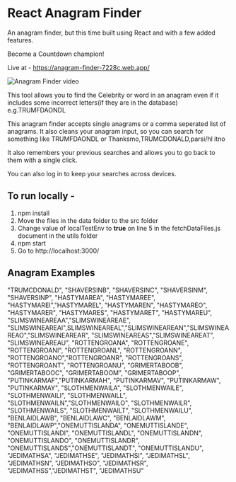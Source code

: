 # React Anagram Finder
An anagram finder, but this time built using React and with a few added features.

Become a Countdown champion!

Live at -
https://anagram-finder-7228c.web.app/

![Anagram Finder video](https://media.giphy.com/media/cnRRVKLAceg5G7q2a7/giphy.gif)

This tool allows you to find the Celebrity or word in an anagram even if it includes some incorrect letters(if they are in the database) e.g.TRUMFDAONDL

This anagram finder accepts single anagrams or a comma seperated list of anagrams. It also cleans your anagram input, so you can search for something like TRUMFDAONDL or Thanksmo,TRUMCDONALD,parsi/hl itno

It also remembers your previous searches and allows you to go back to them with a single click.

You can also log in to keep your searches across devices.

## To run locally -
1. npm install
2. Move the files in the data folder to the src folder
3. Change value of localTestEnv to **true** on line 5 in the fetchDataFiles.js document in the utils folder
4. npm start
5. Go to http://localhost:3000/

## Anagram Examples
"TRUMCDONALD", "SHAVERSINB", "SHAVERSINC", "SHAVERSINM", "SHAVERSINP", "HASTYMAREA", "HASTYMAREE", "HASTYMAREI","HASTYMAREL", "HASTYMAREN", "HASTYMAREO", "HASTYMARER", "HASTYMARES", "HASTYMARET", "HASTYMAREU", "SLIMSWINEAREAA","SLIMSWINEAREAE", "SLIMSWINEAREAI",SLIMSWINEAREAL","SLIMSWINEAREAN","SLIMSWINEAREAO","SLIMSWINEAREAR", "SLIMSWINEAREAS","SLIMSWINEAREAT", "SLIMSWINEAREAU", "ROTTENGROANA", "ROTTENGROANE", "ROTTENGROANI", "ROTTENGROANL", "ROTTENGROANN", "ROTTENGROANO","ROTTENGROANR", "ROTTENGROANS", "ROTTENGROANT", "ROTTENGROANU", "GRIMERTABOOB", "GRIMERTABOOC", "GRIMERTABOOM", "GRIMERTABOOP", "PUTINKARMAF","PUTINKARMAH", "PUTINKARMAV", "PUTINKARMAW", "PUTINKARMAY", "SLOTHMENWAILA", "SLOTHMENWAILE", "SLOTHMENWAILI", "SLOTHMENWAILL", "SLOTHMENWAILN","SLOTHMENWAILO", "SLOTHMENWAILR", "SLOTHMENWAILS", "SLOTHMENWAILT", "SLOTHMENWAILU", "BENLAIDLAWB", "BENLAIDLAWC", "BENLAIDLAWM", "BENLAIDLAWP","ONEMUTTISLANDA", "ONEMUTTISLANDE", "ONEMUTTISLANDI", "ONEMUTTISLANDL", "ONEMUTTISLANDN", "ONEMUTTISLANDO", "ONEMUTTISLANDR", "ONEMUTTISLANDS","ONEMUTTISLANDT", "ONEMUTTISLANDU", "JEDIMATHSA", "JEDIMATHSE", "JEDIMATHSI", "JEDIMATHSL", "JEDIMATHSN", "JEDIMATHSO", "JEDIMATHSR", "JEDIMATHSS","JEDIMATHST", "JEDIMATHSU"



